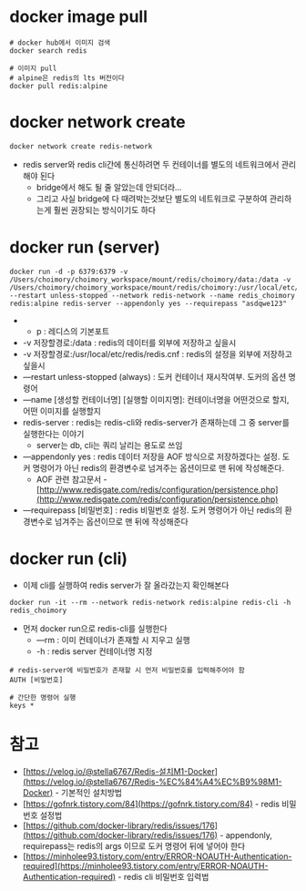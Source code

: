 # docker image pull

```docker
# docker hub에서 이미지 검색
docker search redis

# 이미지 pull
# alpine은 redis의 lts 버전이다
docker pull redis:alpine
```

# docker network create

```docker
docker network create redis-network
```

- redis server와 redis cli간에 통신하려면 두 컨테이너를 별도의 네트워크에서 관리해야 된다
    - bridge에서 해도 될 줄 알았는데 안되더라...
    - 그리고 사실 bridge에 다 때려박는것보단 별도의 네트워크로 구분하여 관리하는게 훨씬 권장되는 방식이기도 하다

# docker run (server)

```docker
docker run -d -p 6379:6379 -v /Users/choimory/choimory_workspace/mount/redis/choimory/data:/data -v /Users/choimory/choimory_workspace/mount/redis/choimory:/usr/local/etc/redis/redis.cnf --restart unless-stopped --network redis-network --name redis_choimory redis:alpine redis-server --appendonly yes --requirepass "asdqwe123"
```

- - p : 레디스의 기본포트
- -v 저장할경로:/data : redis의 데이터를 외부에 저장하고 싶을시
- -v 저장할경로:/usr/local/etc/redis/redis.cnf : redis의 설정을 외부에 저장하고 싶을시
- —restart unless-stopped (always) : 도커 컨테이너 재시작여부. 도커의 옵션 명령어
- —name [생성할 컨테이너명] [실행할 이미지명]: 컨테이너명을 어떤것으로 할지, 어떤 이미지를 실행할지
- redis-server : redis는 redis-cli와 redis-server가 존재하는데 그 중 server를 실행한다는 이야기
    - server는 db, cli는 쿼리 날리는 용도로 쓰임
- —appendonly yes : redis 데이터 저장을 AOF 방식으로 저장하겠다는 설정. 도커 명령어가 아닌 redis의 환경변수로 넘겨주는 옵션이므로 맨 뒤에 작성해준다.
    - AOF 관련 참고문서 - [http://www.redisgate.com/redis/configuration/persistence.php](http://www.redisgate.com/redis/configuration/persistence.php)
- —requirepass [비밀번호] : redis 비밀번호 설정. 도커 명령어가 아닌 redis의 환경변수로 넘겨주는 옵션이므로 맨 뒤에 작성해준다

# docker run (cli)

- 이제 cli를 실행하여 redis server가 잘 올라갔는지 확인해본다

```docker
docker run -it --rm --network redis-network redis:alpine redis-cli -h redis_choimory
```

- 먼저 docker run으로 redis-cli를 실행한다
    - —rm : 이미 컨테이너가 존재할 시 지우고 실행
    - -h : redis server 컨테이너명 지정

```docker
# redis-server에 비밀번호가 존재할 시 먼저 비밀번호를 입력해주어야 함
AUTH [비밀번호]

# 간단한 명령어 실행
keys *
```

# 참고

- [https://velog.io/@stella6767/Redis-설치M1-Docker](https://velog.io/@stella6767/Redis-%EC%84%A4%EC%B9%98M1-Docker) - 기본적인 설치방법
- [https://gofnrk.tistory.com/84](https://gofnrk.tistory.com/84) - redis 비밀번호 설정법
- [https://github.com/docker-library/redis/issues/176](https://github.com/docker-library/redis/issues/176) - appendonly, requirepass는 redis의 args 이므로 도커 명령어 뒤에 넣어야 한다
- [https://minholee93.tistory.com/entry/ERROR-NOAUTH-Authentication-required](https://minholee93.tistory.com/entry/ERROR-NOAUTH-Authentication-required) - redis cli 비밀번호 입력법